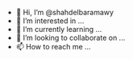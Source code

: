 - 👋 Hi, I’m @shahdelbaramawy
- 👀 I’m interested in ...
- 🌱 I’m currently learning ...
- 💞️ I’m looking to collaborate on ...
- 📫 How to reach me ...

<!---
shahdelbaramawy/shahdelbaramawy is a ✨ special ✨ repository because its `README.md` (this file) appears on your GitHub profile.
You can click the Preview link to take a look at your changes.
--->
